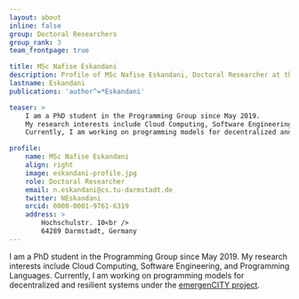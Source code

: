 ```yaml
---
layout: about
inline: false
group: Doctoral Researchers
group_rank: 3
team_frontpage: true

title: MSc Nafise Eskandani
description: Profile of MSc Nafise Eskandani, Doctoral Researcher at the Programming Group.
lastname: Eskandani
publications: 'author^=*Eskandani'

teaser: >
    I am a PhD student in the Programming Group since May 2019.
    My research interests include Cloud Computing, Software Engineering, and Programming Languages.
    Currently, I am working on programming models for decentralized and resilient systems under the emergenCITY project.

profile:
    name: MSc Nafise Eskandani
    align: right
    image: eskandani-profile.jpg
    role: Doctoral Researcher
    email: n.eskandani@cs.tu-darmstadt.de
    twitter: NEskandani
    orcid: 0000-0001-9761-6319
    address: >
        Hochschulstr. 10<br />
        64289 Darmstadt, Germany
---
```


I am a PhD student in the Programming Group since May 2019.
My research interests include Cloud Computing, Software Engineering, and Programming Languages.
Currently, I am working on programming models for decentralized and resilient systems under the [emergenCITY project](https://www.emergencity.de/).
